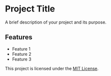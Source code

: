 # Project Title

A brief description of your project and its purpose.

## Features

- Feature 1
- Feature 2
- Feature 3

This project is licensed under the [MIT License](LICENSE).
